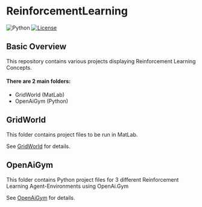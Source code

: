# ReinforcementLearning

![Python](https://img.shields.io/badge/python-v3.6+-blue.svg)
[![License](https://img.shields.io/badge/license-MIT-blue.svg)](https://opensource.org/licenses/MIT)

## Basic Overview

This repository contains various projects displaying Reinforcement Learning Concepts.

#### There are 2 main folders:
- GridWorld (MatLab)
- OpenAiGym (Python)

## GridWorld

This folder contains project files to be run in MatLab.

See [GridWorld](https://github.com/jschultz299/ReinforcementLearning/blob/main/GridWorld/README.md) for details.

## OpenAiGym

This folder contains Python project files for 3 different Reinforcement Learning Agent-Environments using OpenAi.Gym

See [OpenAiGym](https://github.com/jschultz299/ReinforcementLearning/OpenAiGym/README.md) for details.
